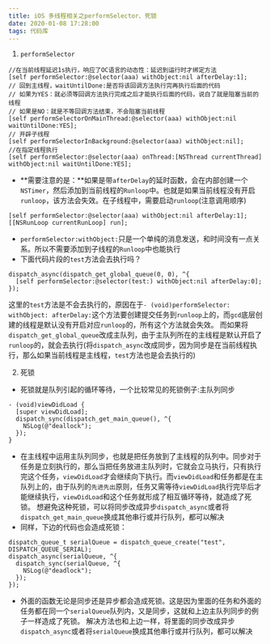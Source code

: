 ```yaml
---
title: iOS 多线程相关之performSelector、死锁
date: 2020-01-08 17:28:00
tags: 代码库
---
```


1. `performSelector`
```
//在当前线程延迟1s执行，响应了OC语言的动态性：延迟到运行时才绑定方法
[self performSelector:@selector(aaa) withObject:nil afterDelay:1];
// 回到主线程，waitUntilDone:是否将该回调方法执行完再执行后面的代码
// 如果为YES：就必须等回调方法执行完成之后才能执行后面的代码，说白了就是阻塞当前的线程
// 如果是NO：就是不等回调方法结束，不会阻塞当前线程
[self performSelectorOnMainThread:@selector(aaa) withObject:nil waitUntilDone:YES];
// 开辟子线程
[self performSelectorInBackground:@selector(aaa) withObject:nil];
//在指定线程执行
[self performSelector:@selector(aaa) onThread:[NSThread currentThread] withObject:nil waitUntilDone:YES];
```
* **需要注意的是：**如果是带`afterDelay`的延时函数，会在内部创建一个`NSTimer`，然后添加到当前线程的`Runloop`中。也就是如果当前线程没有开启`runloop`，该方法会失效。在子线程中，需要启动`runloop`(注意调用顺序)
```
[self performSelector:@selector(aaa) withObject:nil afterDelay:1];
[[NSRunLoop currentRunLoop] run];
```
* `performSelector:withObject:`只是一个单纯的消息发送，和时间没有一点关系。所以不需要添加到子线程的`Runloop`中也能执行
* 下面代码片段的`test`方法会去执行吗？
```
dispatch_async(dispatch_get_global_queue(0, 0), ^{
  [self performSelector:@selector(test:) withObject:nil afterDelay:0];
});
```
这里的`test`方法是不会去执行的，原因在于`- (void)performSelector: withObject: afterDelay:`这个方法要创建提交任务到`runloop`上的，而`gcd`底层创建的线程是默认没有开启对应`runloop`的，所有这个方法就会失效。
而如果将`dispatch_get_global_queue`改成主队列，由于主队列所在的主线程是默认开启了`runloop`的，就会去执行(将`dispatch_async`改成同步，因为同步是在当前线程执行，那么如果当前线程是主线程，`test`方法也是会去执行的)

2. 死锁
* 死锁就是队列引起的循环等待，一个比较常见的死锁例子:主队列同步
```
- (void)viewDidLoad {
  [super viewDidLoad];
  dispatch_sync(dispatch_get_main_queue(), ^{
    NSLog(@"deallock");
  });
}
```
* 在主线程中运用主队列同步，也就是把任务放到了主线程的队列中。同步对于任务是立刻执行的，那么当把任务放进主队列时，它就会立马执行，只有执行完这个任务，`viewDidLoad`才会继续向下执行。而`viewDidLoad`和任务都是在主队列上的，由于队列的`先进先出`原则，任务又需等待`viewDidLoad`执行完毕后才能继续执行，`viewDidLoad`和这个任务就形成了相互循环等待，就造成了死锁。
想避免这种死锁，可以将同步改成异步`dispatch_async`或者将`dispatch_get_main_queue`换成其他串行或并行队列，都可以解决
* 同样，下边的代码也会造成死锁：
```
dispatch_queue_t serialQueue = dispatch_queue_create("test", DISPATCH_QUEUE_SERIAL);
dispatch_async(serialQueue, ^{
  dispatch_sync(serialQueue, ^{
    NSLog(@"deadlock");
  });
});
```
* 外面的函数无论是同步还是异步都会造成死锁。这是因为里面的任务和外面的任务都在同一个`serialQueue`队列内，又是同步，这就和上边主队列同步的例子一样造成了死锁。
解决方法也和上边一样，将里面的同步改成异步`dispatch_async`或者将`serialQueue`换成其他串行或并行队列，都可以解决
